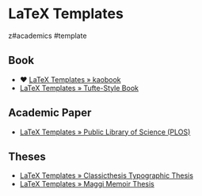 # LaTeX Templates

z#academics #template

## Book

* ❤️ [LaTeX Templates » kaobook](https://www.latextemplates.com/template/kaobook)
* [LaTeX Templates » Tufte-Style Book](https://www.latextemplates.com/template/tufte-style-book)

## Academic Paper

* [LaTeX Templates » Public Library of Science (PLOS)](https://www.latextemplates.com/template/public-library-of-science-plos)

## Theses

* [LaTeX Templates » Classicthesis Typographic Thesis](https://www.latextemplates.com/template/classicthesis-typographic-thesis)
* [LaTeX Templates » Maggi Memoir Thesis](https://www.latextemplates.com/template/maggi-memoir-thesis)